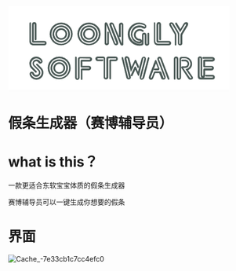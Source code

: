 ![LoongLy Software](https://github.com/Long-Zixuan/SAIBO_FUDAOYUAN/blob/master/Img/image-20241205113941257.png)

# 假条生成器（赛博辅导员）

# what is this？
一款更适合东软宝宝体质的假条生成器

赛博辅导员可以一键生成你想要的假条
# 界面
![Cache_-7e33cb1c7cc4efc0](https://github.com/Long-Zixuan/SAIBO_FUDAOYUAN/blob/master\Img\Cache_-7e33cb1c7cc4efc0.jpg)
